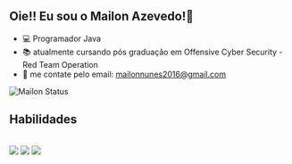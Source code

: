 ## Oie!! Eu sou o Mailon Azevedo!👋


- 💻 Programador Java
- 📚 atualmente cursando pós graduação em Offensive Cyber Security - Red Team Operation
- 📧 me contate pelo email: mailonnunes2016@gmail.com

![Mailon Status](https://github-readme-stats.vercel.app/api?username=mailonnuunes&show_icons=true&theme=tokyonight)

## Habilidades

<div style="display: inline-block"></br>
  <img style="align="center"alt="HTML5" src="https://img.shields.io/badge/HTML-239120?style=for-the-badge&logo=html5&logoColor=white">
  <img style="align="center"alt="CSS3" src="https://img.shields.io/badge/CSS-239120?&style=for-the-badge&logo=css3&logoColor=white">
  <img style="align="center"alt="JAVASCRIPT" src="https://img.shields.io/badge/JavaScript-F7DF1E?style=for-the-badge&logo=javascript&logoColor=black">
</div>

